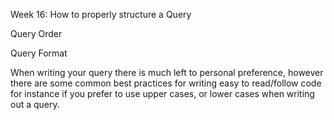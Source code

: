 Week 16: How to properly structure a Query

Query Order


Query Format 

When writing your query there is much left to personal preference, however there are some common best practices for writing easy to read/follow code for instance if you prefer to use upper cases, or lower cases when writing out a query.
